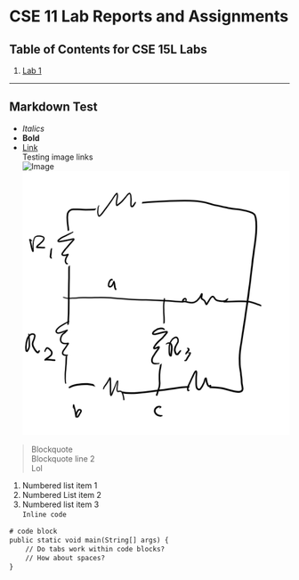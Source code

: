 # CSE 11 Lab Reports and Assignments
## Table of Contents for CSE 15L Labs
1. [Lab 1](/cse15l-lab-reports/report-lab1)  

---  
## Markdown Test
* _Italics_  
* __Bold__  
* [Link](https://google.com)  
Testing image links  
![Image](/cse15l-lab-reports/assets/images/Wires.png)  
![Image](assets/images/Wires.png)  

> Blockquote  
> Blockquote line 2  
> Lol   

1. Numbered list item 1  
2. Numbered List item 2  
3. Numbered list item 3  
`Inline code`  
```
# code block  
public static void main(String[] args) {  
	// Do tabs work within code blocks?  
    // How about spaces?  
}
```
